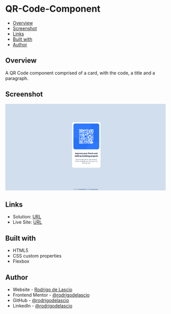 # QR-Code-Component

- [Overview](#overview)
- [Screenshot](#screenshot)
- [Links](#links)
- [Built with](#built-with)
- [Author](#author)

## Overview

A QR Code component comprised of a card, with the code, a title and a paragraph.

## Screenshot

![](./images/screenshot-qr-code-component.png)

## Links

- Solution: [URL](https://www.frontendmentor.io/solutions/qr-code-component-sPzbQDRmrk)
- Live Site: [URL](https://rodrigodelascio.github.io/QR-Code-Component/)

## Built with

- HTML5
- CSS custom properties
- Flexbox

## Author

- Website - [Rodrigo de Lascio](https://rodrigodelascio.co.uk/)
- Frontend Mentor - [@rodrigodelascio](https://www.frontendmentor.io/profile/rodrigodelascio)
- GitHub - [@rodrigodelascio](https://github.com/rodrigodelascio)
- LinkedIn - [@rodrigodelascio](https://www.linkedin.com/in/rodrigo-de-lascio/)
